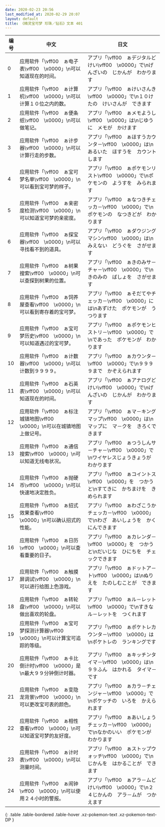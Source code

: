 ```yaml
---
date: 2020-02-23 20:56
last_modified_at: 2020-02-29 20:07
layout: default
title: 《精灵宝可梦 珍珠／钻石》文本 401
---
```

| 编号 | 中文 | 日文 |
| ---- | ---- | ---- |
| 0 | 应用软件「\vff00　ぁ电子表\vff00　\x0000」\n可以知道现在的时间。 | アプリ「\vff00　ぁデジタルどけい\vff00　\x0000」で\nげんざいの　じかんが　わかります |
| 1 | 应用软件「\vff00　ぁ计算机\vff00　\x0000」\n可以计算１０位之内的数。 | アプリ「\vff00　ぁけいさんき\vff00　\x0000」で\n１０けたの　けいさんが　できます |
| 2 | 应用软件「\vff00　ぁ便条纸\vff00　\x0000」\n可以做笔记。 | アプリ「\vff00　ぁメモようし\vff00　\x0000」は\nじゆうに　メモが　かけます |
| 3 | 应用软件「\vff00　ぁ计步器\vff00　\x0000」\n可以计算行走的步数。 | アプリ「\vff00　ぁほすうカウンタ－\vff00　\x0000」は\nあるいた　ほすうを　カウントします |
| 4 | 应用软件「\vff00　ぁ宝可梦名单\vff00　\x0000」\n可以看到宝可梦的样子。 | アプリ「\vff00　ぁポケモンリスト\vff00　\x0000」で\nポケモンの　ようすを　みられます |
| 5 | 应用软件「\vff00　ぁ亲密度检测\vff00　\x0000」\n可以知道宝可梦的亲密度。 | アプリ「\vff00　ぁなつきチェッカ－\vff00　\x0000」で\nポケモンの　なつきどが　わかります |
| 6 | 应用软件「\vff00　ぁ探宝器\vff00　\x0000」\n可以寻找看不到的道具。 | アプリ「\vff00　ぁダウジングマシン\vff00　\x0000」は\nみえない　どうぐを　さがせます |
| 7 | 应用软件「\vff00　ぁ树果搜索\vff00　\x0000」\n可以查探到树果的位置。 | アプリ「\vff00　ぁきのみサ－チャ－\vff00　\x0000」で\nきのみの　ばしょを　さがせます |
| 8 | 应用软件「\vff00　ぁ饲养屋查看\vff00　\x0000」\n可以看到寄存着的宝可梦。 | アプリ「\vff00　ぁそだてやチェッカ－\vff00　\x0000」には\nあずけた　ポケモンが　うつります |
| 9 | 应用软件「\vff00　ぁ宝可梦历史\vff00　\x0000」\n可以知道遇过的宝可梦。 | アプリ「\vff00　ぁポケモンヒストリ－\vff00　\x0000」で\nであった　ポケモンが　わかります |
| 10 | 应用软件「\vff00　ぁ计数器\vff00　\x0000」\n可以计数到９９９９。 | アプリ「\vff00　ぁカウンタ－\vff00　\x0000」で\n９９９９まで　かぞえられます |
| 11 | 应用软件「\vff00　ぁ石英表\vff00　\x0000」\n可以知道现在的时间。 | アプリ「\vff00　ぁアナログどけい\vff00　\x0000」で\nげんざいの　じかんが　わかります |
| 12 | 应用软件「\vff00　ぁ标注城镇地图\vff00　\x0000」\n可以在城镇地图上做记号。 | アプリ「\vff00　ぁマ－キングマップ\vff00　\x0000」は\nマップに　マ－クを　きろくできます |
| 13 | 应用软件「\vff00　ぁ通信搜索\vff00　\x0000」\n可以知道无线电状况。 | アプリ「\vff00　ぁつうしんサ－チャ－\vff00　\x0000」で\nワイヤレスじょうきょうが　わかります |
| 14 | 应用软件「\vff00　ぁ抛硬币\vff00　\x0000」\n可以快速地决定胜负。 | アプリ「\vff00　ぁコイントス\vff00　\x0000」を　つかうと\nすてきに　かちまけを　きめられます |
| 15 | 应用软件「\vff00　ぁ招式效果查看\vff00　\x0000」\n可以确认招式的性能。 | アプリ「\vff00　ぁわざこうかチェッカ－\vff00　\x0000」で\nわざ　あいしょうを　かくにんできます |
| 16 | 应用软件「\vff00　ぁ日历\vff00　\x0000」\n可以查看重要的日子。 | アプリ「\vff00　ぁカレンダ－\vff00　\x0000」を　つかうと\nだいじな　ひにちを　チェックできます |
| 17 | 应用软件「\vff00　ぁ触摸屏调试\vff00　\x0000」\n可以进行给图上色游戏。 | アプリ「\vff00　ぁドットア－ト\vff00　\x0000」は\nぬりえを　たのしむことが　できます |
| 18 | 应用软件「\vff00　ぁ转轮盘\vff00　\x0000」\n可以做出喜欢的轮盘。 | アプリ「\vff00　ぁル－レット\vff00　\x0000」で\nすきな　ル－レットを　つくれます |
| 19 | 应用软件「\vff00　ぁ宝可梦探测计算器\vff00　\x0000」\n可以计算宝可追踪的等级。 | アプリ「\vff00　ぁポケトレカウンタ－\vff00　\x0000」は\nポケトレの　ランキングです |
| 20 | 应用软件「\vff00　ぁ卡比倒计时\vff00　\x0000」是\n最大９９分钟倒计时器。 | アプリ「\vff00　ぁキッチンタイマ－\vff00　\x0000」は\n９９ふん　はかれる　タイマ－です |
| 21 | 应用软件「\vff00　ぁ变隐龙背景\vff00　\x0000」\n可以更改宝可表的颜色。 | アプリ「\vff00　ぁカラ－チェンジャ－\vff00　\x0000」で\nポケッチの　いろを　かえられます |
| 22 | 应用软件「\vff00　ぁ相性查看\vff00　\x0000」\n可以知道宝可梦的友好度。 | アプリ「\vff00　ぁあいしょうチェッカ－\vff00　\x0000」で\nなかのいい　ポケモンが　わかります |
| 23 | 应用软件「\vff00　ぁ计时表\vff00　\x0000」\n可以测量时间。 | アプリ「\vff00　ぁストップウォッチ\vff00　\x0000」で\nじかんを　はかることが　できます |
| 24 | 应用软件「\vff00　ぁ闹钟\vff00　\x0000」\n可以使用２４小时的警报。 | アプリ「\vff00　ぁアラ－ムどけい\vff00　\x0000」で\n２４じかんの　アラ－ムが　つかえます |
{: .table .table-bordered .table-hover .xz-pokemon-text .xz-pokemon-text-DP }